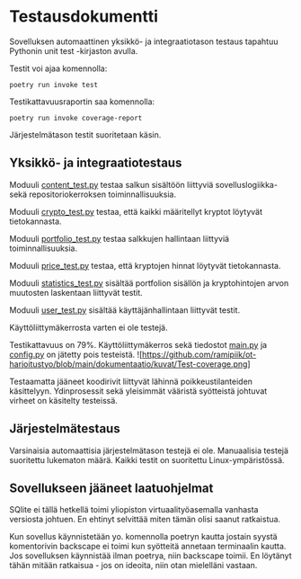 # Testausdokumentti
Sovelluksen automaattinen yksikkö- ja integraatiotason testaus tapahtuu Pythonin unit test -kirjaston avulla. 

Testit voi ajaa komennolla:
```
poetry run invoke test
```

Testikattavuusraportin saa komennolla:
```
poetry run invoke coverage-report
```

Järjestelmätason testit suoritetaan käsin.

## Yksikkö- ja integraatiotestaus

Moduuli [content_test.py](
https://github.com/ramipiik/ot-harjoitustyo/blob/main/src/tests/content_test.py) testaa salkun sisältöön liittyviä sovelluslogiikka- sekä repositoriokerroksen toiminnallisuuksia. 

Moduuli [crypto_test.py](https://github.com/ramipiik/ot-harjoitustyo/blob/main/src/tests/crypto_test.py) testaa, että kaikki määritellyt kryptot löytyvät tietokannasta. 

Moduuli [portfolio_test.py](https://github.com/ramipiik/ot-harjoitustyo/blob/main/src/tests/portfolio_test.py) testaa salkkujen hallintaan liittyviä toiminnallisuuksia.

Moduuli [price_test.py](https://github.com/ramipiik/ot-harjoitustyo/blob/main/src/tests/price_test.py) testaa, että kryptojen hinnat löytyvät tietokannasta.

Moduuli [statistics_test.py](https://github.com/ramipiik/ot-harjoitustyo/blob/main/src/tests/statistics_test.py) sisältää portfolion sisällön ja kryptohintojen arvon muutosten laskentaan liittyvät testit.

Moduuli [user_test.py](https://github.com/ramipiik/ot-harjoitustyo/blob/main/src/tests/user_test.py) sisältää käyttäjänhallintaan liittyvät testit.

Käyttöliittymäkerrosta varten ei ole testejä.

Testikattavuus on 79%. Käyttöliittymäkerros sekä tiedostot [main.py](https://github.com/ramipiik/ot-harjoitustyo/blob/main/src/main.py) ja [config.py](https://github.com/ramipiik/ot-harjoitustyo/blob/main/src/config.py) on jätetty pois testeistä.
![https://github.com/ramipiik/ot-harjoitustyo/blob/main/dokumentaatio/kuvat/Test-coverage.png]  

Testaamatta jääneet koodirivit liittyvät lähinnä poikkeustilanteiden käsittelyyn. Ydinprosessit sekä yleisimmät vääristä syötteistä johtuvat virheet on käsitelty testeissä.

## Järjestelmätestaus
Varsinaisia automaattisia järjestelmätason testejä ei ole. Manuaalisia testejä suoritettu lukematon määrä. Kaikki testit on suoritettu Linux-ympäristössä.

## Sovellukseen jääneet laatuohjelmat
SQlite ei tällä hetkellä toimi yliopiston virtuaalityöasemalla vanhasta versiosta johtuen. En ehtinyt selvittää miten tämän olisi saanut ratkaistua.  

Kun sovellus käynnistetään yo. komennolla poetryn kautta jostain syystä komentorivin backscape ei toimi kun syötteitä annetaan terminaalin kautta. Jos sovelluksen käynnistää ilman poetrya, niin backscape toimii. En löytänyt tähän mitään ratkaisua - jos on ideoita, niin otan mielelläni vastaan.

